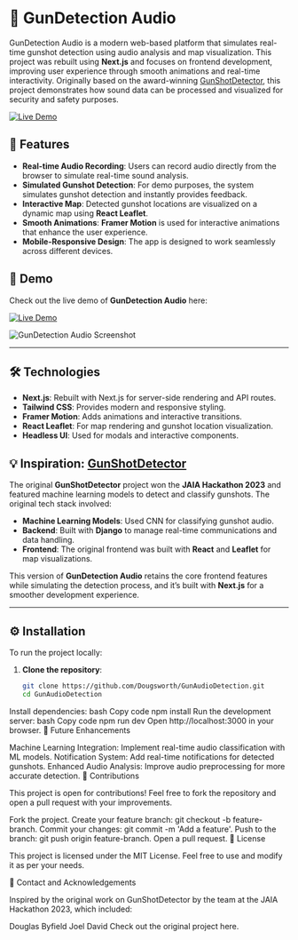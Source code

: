 # 🎯 GunDetection Audio

GunDetection Audio is a modern web-based platform that simulates real-time gunshot detection using audio analysis and map visualization. This project was rebuilt using **Next.js** and focuses on frontend development, improving user experience through smooth animations and real-time interactivity. Originally based on the award-winning [GunShotDetector](https://github.com/RizPur/GunShotDetector), this project demonstrates how sound data can be processed and visualized for security and safety purposes.

[![Live Demo](https://img.shields.io/badge/Live%20Demo-Visit%20Now-blueviolet)](https://your-vercel-link.vercel.app)

## 🚀 Features

- **Real-time Audio Recording**: Users can record audio directly from the browser to simulate real-time sound analysis.
- **Simulated Gunshot Detection**: For demo purposes, the system simulates gunshot detection and instantly provides feedback.
- **Interactive Map**: Detected gunshot locations are visualized on a dynamic map using **React Leaflet**.
- **Smooth Animations**: **Framer Motion** is used for interactive animations that enhance the user experience.
- **Mobile-Responsive Design**: The app is designed to work seamlessly across different devices.

## 📸 Demo

Check out the live demo of **GunDetection Audio** here:

[![Live Demo](https://img.shields.io/badge/Live%20Demo-Visit%20Now-blueviolet)](https://your-vercel-link.vercel.app)

![GunDetection Audio Screenshot](https://your-screenshot-link)

---

## 🛠️ Technologies

- **Next.js**: Rebuilt with Next.js for server-side rendering and API routes.
- **Tailwind CSS**: Provides modern and responsive styling.
- **Framer Motion**: Adds animations and interactive transitions.
- **React Leaflet**: For map rendering and gunshot location visualization.
- **Headless UI**: Used for modals and interactive components.
  
## 💡 Inspiration: [GunShotDetector](https://github.com/RizPur/GunShotDetector)

The original **GunShotDetector** project won the **JAIA Hackathon 2023** and featured machine learning models to detect and classify gunshots. The original tech stack involved:

- **Machine Learning Models**: Used CNN for classifying gunshot audio.
- **Backend**: Built with **Django** to manage real-time communications and data handling.
- **Frontend**: The original frontend was built with **React** and **Leaflet** for map visualizations.

This version of **GunDetection Audio** retains the core frontend features while simulating the detection process, and it’s built with **Next.js** for a smoother development experience.

---

## ⚙️ Installation

To run the project locally:

1. **Clone the repository**:
   ```bash
   git clone https://github.com/Dougsworth/GunAudioDetection.git
   cd GunAudioDetection
Install dependencies:
bash
Copy code
npm install
Run the development server:
bash
Copy code
npm run dev
Open http://localhost:3000 in your browser.
📅 Future Enhancements

Machine Learning Integration: Implement real-time audio classification with ML models.
Notification System: Add real-time notifications for detected gunshots.
Enhanced Audio Analysis: Improve audio preprocessing for more accurate detection.
👥 Contributions

This project is open for contributions! Feel free to fork the repository and open a pull request with your improvements.

Fork the project.
Create your feature branch: git checkout -b feature-branch.
Commit your changes: git commit -m 'Add a feature'.
Push to the branch: git push origin feature-branch.
Open a pull request.
📄 License

This project is licensed under the MIT License. Feel free to use and modify it as per your needs.

🎯 Contact and Acknowledgements

Inspired by the original work on GunShotDetector by the team at the JAIA Hackathon 2023, which included:

Douglas Byfield
Joel
David
Check out the original project here.
